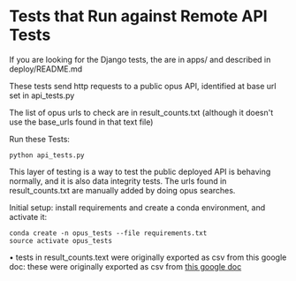 # Tests that Run against Remote API Tests

If you are looking for the Django tests, the are in apps/ and described in deploy/README.md

These tests send http requests to a public opus API, identified at base url set in api_tests.py

The list of opus urls to check are in result_counts.txt (although it doesn't use the base_urls found in that text file)

Run these Tests:

    python api_tests.py 


This layer of testing is a way to test the public deployed API is behaving normally,
and it is also data integrity tests. The urls found in result_counts.txt are
manually added by doing opus searches.

Initial setup: install requirements and create a conda environment, and activate it:

    conda create -n opus_tests --file requirements.txt   
    source activate opus_tests

• tests in result_counts.text were originally exported as csv from this google doc: these were originally exported as csv from [this google doc](https://docs.google.com/spreadsheets/d/1zy3FX0vCGqAnm6vidZI9HJyEzatW3q57HQn0ef9Fsso/edit?usp=sharing)

